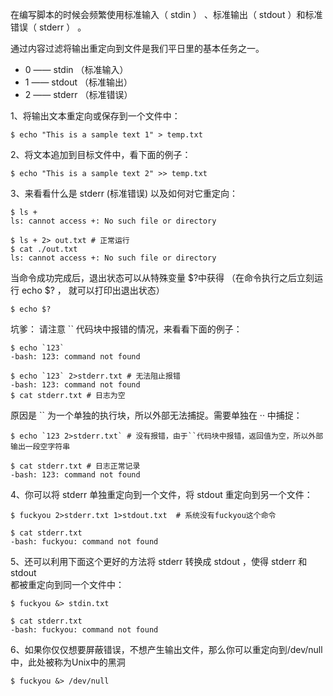 在编写脚本的时候会频繁使用标准输入（ stdin ） 、标准输出（ stdout ）和标准错误（ stderr ） 。

通过内容过滤将输出重定向到文件是我们平日里的基本任务之一。

* 0 ——  stdin （标准输入）
* 1 ——  stdout （标准输出）
* 2 ——  stderr （标准错误）

1、将输出文本重定向或保存到一个文件中：

```
$ echo "This is a sample text 1" > temp.txt
```

2、将文本追加到目标文件中，看下面的例子：

```
$ echo "This is a sample text 2" >> temp.txt
```

3、来看看什么是 stderr \(标准错误\) 以及如何对它重定向：

```
$ ls +
ls: cannot access +: No such file or directory

$ ls + 2> out.txt # 正常运行
$ cat ./out.txt
ls: cannot access +: No such file or directory
```

当命令成功完成后，退出状态可以从特殊变量 $?中获得 （在命令执行之后立刻运行 echo $? ， 就可以打印出退出状态）

```
$ echo $?
```

坑爹： 请注意 \`\` 代码块中报错的情况，来看看下面的例子：

    $ echo `123`
    -bash: 123: command not found

    $ echo `123` 2>stderr.txt # 无法阻止报错
    -bash: 123: command not found
    $ cat stderr.txt # 日志为空

原因是 \`\` 为一个单独的执行块，所以外部无法捕捉。需要单独在 ·· 中捕捉：

    $ echo `123 2>stderr.txt` # 没有报错，由于``代码块中报错，返回值为空，所以外部输出一段空字符串

    $ cat stderr.txt # 日志正常记录
    -bash: 123: command not found

4、你可以将 stderr 单独重定向到一个文件，将 stdout 重定向到另一个文件：

```
$ fuckyou 2>stderr.txt 1>stdout.txt  # 系统没有fuckyou这个命令

$ cat stderr.txt
-bash: fuckyou: command not found
```

5、还可以利用下面这个更好的方法将 stderr 转换成 stdout ，使得 stderr 和 stdout  
 都被重定向到同一个文件中：

```
$ fuckyou &> stdin.txt

$ cat stderr.txt
-bash: fuckyou: command not found
```

6、如果你仅仅想要屏蔽错误，不想产生输出文件，那么你可以重定向到/dev/null中，此处被称为Unix中的黑洞

```
$ fuckyou &> /dev/null
```



